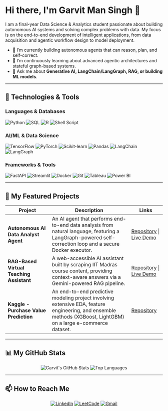# Hi there, I'm Garvit Man Singh 👋

I am a final-year Data Science & Analytics student passionate about building autonomous AI systems and solving complex problems with data. My focus is on the end-to-end development of intelligent applications, from data acquisition and agentic workflow design to model deployment.

- 🔭 I’m currently building autonomous agents that can reason, plan, and self-correct.
- 🌱 I’m continuously learning about advanced agentic architectures and stateful graph-based systems.
- 💬 Ask me about **Generative AI, LangChain/LangGraph, RAG, or building ML models**.

---

## 🔧 Technologies & Tools

### Languages & Databases
<p align="left">
  <img src="https://img.shields.io/badge/Python-3776AB?style=for-the-badge&logo=python&logoColor=white" alt="Python"/>
  <img src="https://img.shields.io/badge/SQL-4479A1?style=for-the-badge&logo=sql&logoColor=white" alt="SQL"/>
  <img src="https://img.shields.io/badge/R-276DC3?style=for-the-badge&logo=r&logoColor=white" alt="R"/>
  <img src="https://img.shields.io/badge/Shell_Script-121011?style=for-the-badge&logo=gnu-bash&logoColor=white" alt="Shell Script"/>
</p>

### AI/ML & Data Science
<p align="left">
  <img src="https://img.shields.io/badge/TensorFlow-FF6F00?style=for-the-badge&logo=tensorflow&logoColor=white" alt="TensorFlow"/>
  <img src="https://img.shields.io/badge/PyTorch-EE4C2C?style=for-the-badge&logo=pytorch&logoColor=white" alt="PyTorch"/>
  <img src="https://img.shields.io/badge/scikit--learn-F7931E?style=for-the-badge&logo=scikit-learn&logoColor=white" alt="Scikit-learn"/>
  <img src="https://img.shields.io/badge/Pandas-150458?style=for-the-badge&logo=pandas&logoColor=white" alt="Pandas"/>
  <img src="https://img.shields.io/badge/LangChain-008639?style=for-the-badge&logo=langchain&logoColor=white" alt="LangChain"/>
  <img src="https://img.shields.io/badge/LangGraph-FF5733?style=for-the-badge&logo=langgraph&logoColor=white" alt="LangGraph"/>
</p>

### Frameworks & Tools
<p align="left">
  <img src="https://img.shields.io/badge/FastAPI-009688?style=for-the-badge&logo=fastapi&logoColor=white" alt="FastAPI"/>
  <img src="https://img.shields.io/badge/Streamlit-FF4B4B?style=for-the-badge&logo=streamlit&logoColor=white" alt="Streamlit"/>
  <img src="https://img.shields.io/badge/Docker-2496ED?style=for-the-badge&logo=docker&logoColor=white" alt="Docker"/>
  <img src="https://img.shields.io/badge/Git-F05032?style=for-the-badge&logo=git&logoColor=white" alt="Git"/>
  <img src="https://img.shields.io/badge/Tableau-E97627?style=for-the-badge&logo=tableau&logoColor=white" alt="Tableau"/>
  <img src="https://img.shields.io/badge/Power_BI-F2C811?style=for-the-badge&logo=power-bi&logoColor=black" alt="Power BI"/>
</p>

---

## 🚀 My Featured Projects

| Project                                       | Description                                                                                                                              | Links                                                                                                  |
| --------------------------------------------- | ---------------------------------------------------------------------------------------------------------------------------------------- | ------------------------------------------------------------------------------------------------------ |
| **Autonomous AI Data Analyst Agent** | An AI agent that performs end-to-end data analysis from natural language, featuring a LangGraph-powered self-correction loop and a secure Docker executor. | [Repository](https://github.com/GmS-001/Virtual-Assistant-TDS-Madras) \| [Live Demo](https://YOUR-LIVE-DEMO-LINK.com) |
| **RAG-Based Virtual Teaching Assistant** | A web-accessible AI assistant built by scraping IIT Madras course content, providing context-aware answers via a Gemini-powered RAG pipeline. | [Repository](https://github.com/GmS-001/Data-Analyst) \| [Live Demo](https://YOUR-LIVE-DEMO-LINK.com) |
| **Kaggle - Purchase Value Prediction** | An end-to-end predictive modeling project involving extensive EDA, feature engineering, and ensemble methods (XGBoost, LightGBM) on a large e-commerce dataset. | [Repository](https://github.com//YOUR-REPO-LINK) |

---

## 📊 My GitHub Stats

<p align="center">
  <img src="https://github-readme-stats.vercel.app/api?username=GmS-001&show_icons=true&theme=tokyonight&rank_icon=github" alt="Garvit's GitHub Stats" />
  <img src="https://github-readme-stats.vercel.app/api/top-langs/?username=GmS-001&layout=compact&theme=tokyonight" alt="Top Languages" />
</p>

---

## 📫 How to Reach Me

<p align="center">
  <a href="www.linkedin.com/in/garvit-man-singh-97a150288"><img src="https://img.shields.io/badge/LinkedIn-0A66C2?style=for-the-badge&logo=linkedin&logoColor=white" alt="LinkedIn"/></a>
  <a href="https://leetcode.com/u/GmS16/"><img src="https://img.shields.io/badge/LeetCode-FFA116?style=for-the-badge&logo=leetcode&logoColor=black" alt="LeetCode"/></a>
  <a href="mailto:mansinghgarvit@gmail.com"><img src="https://img.shields.io/badge/Gmail-D14836?style=for-the-badge&logo=gmail&logoColor=white" alt="Gmail"/></a>
</p>
